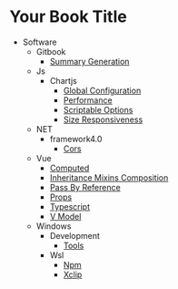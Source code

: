# Your Book Title

- Software
  - Gitbook
    * [Summary Generation](software/gitbook/summary-generation.md)
  - Js
    - Chartjs
      * [Global Configuration](software/js/chartjs/global-configuration.md)
      * [Performance](software/js/chartjs/performance.md)
      * [Scriptable Options](software/js/chartjs/scriptable-options.md)
      * [Size Responsiveness](software/js/chartjs/size-responsiveness.md)
  - NET
    - framework4.0
      * [Cors](software/NET/framework4.0/cors.md)
  - Vue
    * [Computed](software/vue/computed.md)
    * [Inheritance Mixins Composition](software/vue/inheritance-mixins-composition.md)
    * [Pass By Reference](software/vue/pass-by-reference.md)
    * [Props](software/vue/props.md)
    * [Typescript](software/vue/typescript.md)
    * [V Model](software/vue/v-model.md)
  - Windows
    - Development
      * [Tools](software/windows/development/tools.md)
    - Wsl
      * [Npm](software/windows/wsl/npm.md)
      * [Xclip](software/windows/wsl/xclip.md)
